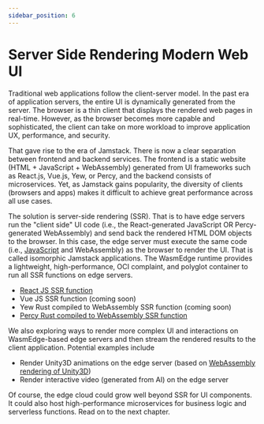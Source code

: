 ```yaml
---
sidebar_position: 6
---
```


# Server Side Rendering Modern Web UI

Traditional web applications follow the client-server model. In the past era of application servers, the entire UI is dynamically generated from the server. The browser is a thin client that displays the rendered web pages in real-time. However, as the browser becomes more capable and sophisticated, the client can take on more workload to improve application UX, performance, and security.

That gave rise to the era of Jamstack. There is now a clear separation between frontend and backend services. The frontend is a static website (HTML + JavaScript + WebAssembly) generated from UI frameworks such as React.js, Vue.js, Yew, or Percy, and the backend consists of microservices. Yet, as Jamstack gains popularity, the diversity of clients (browsers and apps) makes it difficult to achieve great performance across all use cases.

The solution is server-side rendering (SSR). That is to have edge servers run the "client side" UI code (i.e., the React-generated JavaScript OR Percy-generated WebAssembly) and send back the rendered HTML DOM objects to the browser. In this case, the edge server must execute the same code (i.e., [JavaScript](../../develop/javascript/hello_world.md) and WebAssembly) as the browser to render the UI. That is called isomorphic Jamstack applications. The WasmEdge runtime provides a lightweight, high-performance, OCI complaint, and polyglot container to run all SSR functions on edge servers.

- [React JS SSR function](../../develop/javascript/ssr.md)
- Vue JS SSR function (coming soon)
- Yew Rust compiled to WebAssembly SSR function (coming soon)
- [Percy Rust compiled to WebAssembly SSR function](../../develop/rust/ssr.md)

We also exploring ways to render more complex UI and interactions on WasmEdge-based edge servers and then stream the rendered results to the client application. Potential examples include

- Render Unity3D animations on the edge server (based on [WebAssembly rendering of Unity3D](https://docs.unity3d.com/2020.1/Documentation/Manual/webgl-gettingstarted.html))
- Render interactive video (generated from AI) on the edge server

Of course, the edge cloud could grow well beyond SSR for UI components. It could also host high-performance microservices for business logic and serverless functions. Read on to the next chapter.
